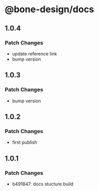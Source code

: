 # @bone-design/docs

## 1.0.4

### Patch Changes

- update reference link
- bump version

## 1.0.3

### Patch Changes

- bump version

## 1.0.2

### Patch Changes

- first publish

## 1.0.1

### Patch Changes

- b491847: docs stucture build
